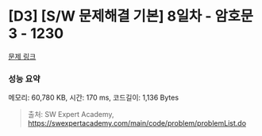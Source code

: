 # [D3] [S/W 문제해결 기본] 8일차 - 암호문3 - 1230 

[문제 링크](https://swexpertacademy.com/main/code/problem/problemDetail.do?contestProbId=AV14zIwqAHwCFAYD) 

### 성능 요약

메모리: 60,780 KB, 시간: 170 ms, 코드길이: 1,136 Bytes



> 출처: SW Expert Academy, https://swexpertacademy.com/main/code/problem/problemList.do